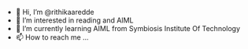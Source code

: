 - 👋 Hi, I’m @rithikaaredde
- 👀 I’m interested in reading and AIML
- 🌱 I’m currently learning AIML from Symbiosis Institute Of Technology
- 📫 How to reach me ...

<!---
rithikaaredde/rithikaaredde is a ✨ special ✨ repository because its `README.md` (this file) appears on your GitHub profile.
You can click the Preview link to take a look at your changes.
--->
